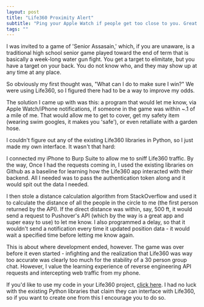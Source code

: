 ```yaml
---
layout: post
title: "Life360 Proximity Alert"
subtitle: "Ping your Apple Watch if people get too close to you. Great for Senior Assassin."
tags: ""
---
```

I was invited to a game of 'Senior Assasain,' which, if you are unaware, is a traditional high school senior game played toward the end of term that is basically a week-long water gun fight. You get a target to elimitate, but you have a target on your back. You do not know who, and they may show up at any time at any place.

So obviously my first thought was, "What can I do to make sure I win?" We were using Life360, so I figured there had to be a way to improve my odds.

The solution I came up with was this: a program that would let me know, via Apple Watch/iPhone notifications, if someone in the game was within ~.1 of a mile of me. That would allow me to get to cover, get my safety item (wearing swim googles, it makes you 'safe'), or even retalliate with a garden hose.

I couldn't figure out any of the existing Life360 libraries in Python, so I just made my own interface. It wasn't that hard:

I connected my iPhone to Burp Suite to allow me to sniff Life360 traffic. By the way, Once I had the requests coming in, I used the existing libraries on Github as a baseline for learning how the Life360 app interacted with their backend. All I needed was to pass the authentication token along and it would spit out the data I needed.


I then stole a distance calculation algorithm from StackOverflow and used it to calculate the distance of all the people in the circle to me (the first person returned by the API). If the direct distance was within, say, 500 ft, it would send a request to Pushover's API (which by the way is a great app and super easy to use) to let me know. I also programmed a delay, so that it wouldn't send a notification every time it updated position data - it would wait a specified time before letting me know again.

This is about where development ended, however. The game was over before it even started - infighting and the realization that Life360 was way too accurate was clearly too much for the stability of a 30 person group chat. However, I value the learning experience of reverse engineering API requests and intercepting web traffic from my phone.

If you'd like to use my code in your Life360 project, [click here](https://github.com/reecepounder/life360-proximity-alert). I had no luck with the existing Python libraries that claim they can interface with Life360, so if you want to create one from this I encourage you to do so.

